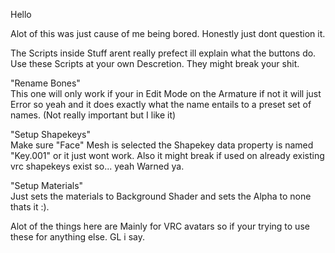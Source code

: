 Hello

Alot of this was just cause of me being bored. Honestly just dont question it.<br />

The Scripts inside Stuff arent really prefect ill explain what the buttons do.<br />
Use these Scripts at your own Descretion. They might break your shit.<br />

"Rename Bones"<br />
This one will only work if your in Edit Mode on the Armature if not it will just Error so yeah and it does exactly what the name entails to a preset set of names. (Not really important but I like it)<br />

"Setup Shapekeys"<br />
Make sure "Face" Mesh is selected the Shapekey data property is named "Key.001" or it just wont work. Also it might break if used on already existing vrc shapekeys exist so... yeah Warned ya.<br />

"Setup Materials"<br />
Just sets the materials to Background Shader and sets the Alpha to none thats it :).<br />

Alot of the things here are Mainly for VRC avatars so if your trying to use these for anything else. GL i say.<br />
